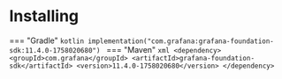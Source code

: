 # Installing

=== "Gradle"
    ```kotlin
    implementation("com.grafana:grafana-foundation-sdk:11.4.0-1758020680")
    ```
=== "Maven"
    ```xml
    <dependency>
        <groupId>com.grafana</groupId>
        <artifactId>grafana-foundation-sdk</artifactId>
        <version>11.4.0-1758020680</version>
    </dependency>
    ```
